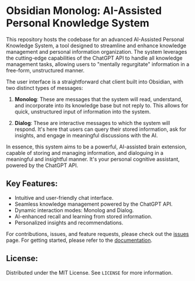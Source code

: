 # Obsidian Monolog: AI-Assisted Personal Knowledge System

This repository hosts the codebase for an advanced AI-Assisted Personal Knowledge System, a tool designed to streamline and enhance knowledge management and personal information organization. The system leverages the cutting-edge capabilities of the ChatGPT API to handle all knowledge management tasks, allowing users to "mentally regurgitate" information in a free-form, unstructured manner. 

The user interface is a straightforward chat client built into Obsidian, with two distinct types of messages: 

1. **Monolog**: These are messages that the system will read, understand, and incorporate into its knowledge base but not reply to. This allows for quick, unstructured input of information into the system.

2. **Dialog**: These are interactive messages to which the system will respond. It's here that users can query their stored information, ask for insights, and engage in meaningful discussions with the AI.

In essence, this system aims to be a powerful, AI-assisted brain extension, capable of storing and managing information, and dialoguing in a meaningful and insightful manner. It's your personal cognitive assistant, powered by the ChatGPT API. 

## Key Features:
* Intuitive and user-friendly chat interface.
* Seamless knowledge management powered by the ChatGPT API.
* Dynamic interaction modes: Monolog and Dialog.
* AI-enhanced recall and learning from stored information.
* Personalized insights and recommendations.

For contributions, issues, and feature requests, please check out the [issues](https://github.com/d0lfyn/obsidian-monolog/issues) page. For getting started, please refer to the [documentation](https://github.com/d0lfyn/obsidian-monolog/wiki).

## License:
Distributed under the MIT License. See `LICENSE` for more information.
